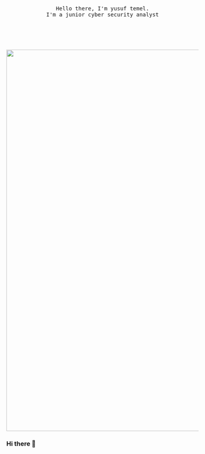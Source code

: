  <p align="center">
 <br>
 <br>
 <br>
 <samp>Hello there, I'm yusuf temel</a>.<br> I'm a junior cyber security analyst <br><br></samp>
  <br>
  <br>
  <br>
  <br>
  <img src="https://kevincorbett.com/wp-content/uploads/2017/02/ddos-attack-map.gif" width="1000" />
</p>

### Hi there 👋

<!--
**yusuftemel/yusuftemel** is a ✨ _special_ ✨ repository because its `README.md` (this file) appears on your GitHub profile.

Here are some ideas to get you started:

- 🔭 I’m currently working on ...
- 🌱 I’m currently learning ...
- 👯 I’m looking to collaborate on ...
- 🤔 I’m looking for help with ...
- 💬 Ask me about ...
- 📫 How to reach me: ...
- 😄 Pronouns: ...
- ⚡ Fun fact: ...
-->
